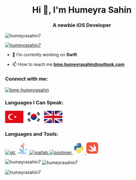 <h1 align="center">Hi 👋, I'm Humeyra Sahin</h1>
<h3 align="center">A newbie iOS Developer</h3>

<p align="left"> <img src="https://komarev.com/ghpvc/?username=humeyrasahin7&label=Profile%20Views&color=0e75b6&style=plastic" alt="humeyrasahin7" /> </p>

<p align="left"> <a href="https://github.com/ryo-ma/github-profile-trophy"><img src="https://github-profile-trophy.vercel.app/?username=humeyrasahin7" alt="humeyrasahin7" /></a> </p>

- 🌱 I’m currently working on **Swift**

- 📫 How to reach me **bme.humeyrasahin@outlook.com**



<h3 align="left">Connect with me:</h3>
<p align="left">
<a href="https://linkedin.com/in/humeyrasahin" target="blank"><img align="center" src="https://raw.githubusercontent.com/rahuldkjain/github-profile-readme-generator/master/src/images/icons/Social/linked-in-alt.svg" alt="bme-humeyrasahin" height="30" width="40" /></a>
</p>
<h3 align="left">Languages I Can Speak:</h3>
<p align="left">
<img src="https://github.com/brianherbert/flags/blob/master/countries/normal/tr.png" width="60" height="40"/> <img src="https://github.com/brianherbert/flags/blob/master/countries/normal/kr.png" width="60" height="40"/> <img src="https://github.com/brianherbert/flags/blob/master/countries/normal/gb.png" width="60" height="40"/>
</p>

<h3 align="left">Languages and Tools:</h3>
<p align="left"> <a href="https://git-scm.com/" target="_blank" rel="noreferrer"> <img src="https://www.vectorlogo.zone/logos/git-scm/git-scm-icon.svg" alt="git" width="40" height="40"/> </a> <a href="https://www.java.com" target="_blank" rel="noreferrer"> <img src="https://raw.githubusercontent.com/devicons/devicon/master/icons/java/java-original.svg" alt="java" width="40" height="40"/> </a> <a href="https://www.mathworks.com/" target="_blank" rel="noreferrer"> <img src="https://upload.wikimedia.org/wikipedia/commons/2/21/Matlab_Logo.png" alt="matlab" width="40" height="40"/> </a> <a href="https://postman.com" target="_blank" rel="noreferrer"> <img src="https://www.vectorlogo.zone/logos/getpostman/getpostman-icon.svg" alt="postman" width="40" height="40"/> </a> <a href="https://www.python.org" target="_blank" rel="noreferrer"> <img src="https://raw.githubusercontent.com/devicons/devicon/master/icons/python/python-original.svg" alt="python" width="40" height="40"/> </a> <a href="https://developer.apple.com/swift/" target="_blank" rel="noreferrer"> <img src="https://raw.githubusercontent.com/devicons/devicon/master/icons/swift/swift-original.svg" alt="swift" width="40" height="40"/> </a> </p>

<p><img align="left" src="https://github-readme-stats.vercel.app/api/top-langs?username=humeyrasahin7&show_icons=true&locale=en&layout=compact" alt="humeyrasahin7" /></p>

<p>&nbsp;<img align="center" src="https://github-readme-stats.vercel.app/api?username=humeyrasahin7&show_icons=true&theme=onedark&locale=en" alt="humeyrasahin7" /></p>

<p><img align="center" src="https://github-readme-streak-stats.herokuapp.com/?user=humeyrasahin7&theme=dark" alt="humeyrasahin7" /></p>
